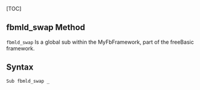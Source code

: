 [TOC]
## fbmld_swap Method

`fbmld_swap` Is a global sub within the MyFbFramework, part of the freeBasic framework.
## Syntax

```freeBasic
Sub fbmld_swap _
```

